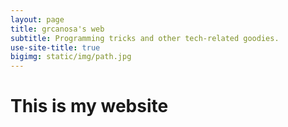```yaml
---
layout: page
title: grcanosa's web
subtitle: Programming tricks and other tech-related goodies. 
use-site-title: true
bigimg: static/img/path.jpg
---
```


# This is my website
